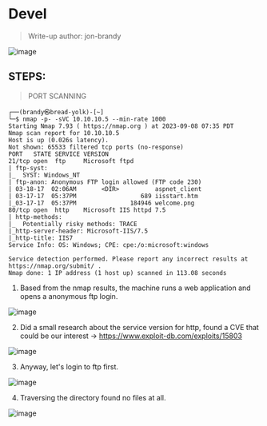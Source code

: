 # Devel
> Write-up author: jon-brandy

![image](https://github.com/jon-brandy/hackthebox/assets/70703371/08fa0240-d04c-403e-8edd-e524f901862f)

## STEPS:
> PORT SCANNING

```
┌──(brandy㉿bread-yolk)-[~]
└─$ nmap -p- -sVC 10.10.10.5 --min-rate 1000  
Starting Nmap 7.93 ( https://nmap.org ) at 2023-09-08 07:35 PDT
Nmap scan report for 10.10.10.5
Host is up (0.026s latency).
Not shown: 65533 filtered tcp ports (no-response)
PORT   STATE SERVICE VERSION
21/tcp open  ftp     Microsoft ftpd
| ftp-syst: 
|_  SYST: Windows_NT
| ftp-anon: Anonymous FTP login allowed (FTP code 230)
| 03-18-17  02:06AM       <DIR>          aspnet_client
| 03-17-17  05:37PM                  689 iisstart.htm
|_03-17-17  05:37PM               184946 welcome.png
80/tcp open  http    Microsoft IIS httpd 7.5
| http-methods: 
|_  Potentially risky methods: TRACE
|_http-server-header: Microsoft-IIS/7.5
|_http-title: IIS7
Service Info: OS: Windows; CPE: cpe:/o:microsoft:windows

Service detection performed. Please report any incorrect results at https://nmap.org/submit/ .
Nmap done: 1 IP address (1 host up) scanned in 113.08 seconds
```

1. Based from the nmap results, the machine runs a web application and opens a anonymous ftp login.


![image](https://github.com/jon-brandy/hackthebox/assets/70703371/56e020b6-16b2-4033-9849-e486a2b6f17f)


2. Did a small research about the service version for http, found a CVE that could be our interest -> https://www.exploit-db.com/exploits/15803


![image](https://github.com/jon-brandy/hackthebox/assets/70703371/e88dcd00-0758-481f-98d1-98661800d40d)


3. Anyway, let's login to ftp first.

![image](https://github.com/jon-brandy/hackthebox/assets/70703371/bd844e68-ee68-4ff0-a8fd-af981fb44c59)


4. Traversing the directory found no files at all.

![image](https://github.com/jon-brandy/hackthebox/assets/70703371/90f5c1ab-37e1-4bbe-8e45-be4c8db31907)


